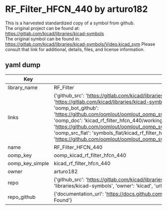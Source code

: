 # RF_Filter_HFCN_440 by arturo182  
This is a harvested standardized copy of a symbol from github.  
The original project can be found at:  
https://gitlab.com/kicad/libraries/kicad-symbols  
The original symbol can be found in:
https://gitlab.com/kicad/libraries/kicad-symbols/Video.kicad_sym
Please consult that link for additional, details, files, and license information.  
## yaml dump  
| Key | Value |  
| --- | --- |  
| library_name | RF_Filter |  
| links | {'github_src': 'https://gitlab.com/kicad/libraries/kicad-symbols/Video.kicad_sym', 'github_src_repo': 'https://gitlab.com/kicad/libraries/kicad-symbols', 'oomp_bot': 'kicad_rf_filter_hfcn_440/working', 'oomp_bot_github': 'https://github.com/oomlout/oomlout_oomp_symbol_bot/tree/main/kicad_rf_filter_hfcn_440/working', 'oomp_doc': 'kicad_rf_filter_hfcn_440/working', 'oomp_doc_github': 'https://github.com/oomlout/oomlout_oomp_symbol_doc/tree/main/kicad_rf_filter_hfcn_440/working', 'oomp_src_flat': 'symbols_flat/kicad_rf_filter_hfcn_440/working', 'oomp_src_flat_github': 'https://github.com/oomlout/oomlout_oomp_symbol_src/tree/main/kicad_rf_filter_hfcn_440/working'} |  
| name | RF_Filter_HFCN_440 |  
| oomp_key | oomp_kicad_rf_filter_hfcn_440 |  
| oomp_key_simple | kicad_rf_filter_hfcn_440 |  
| owner | arturo182 |  
| repo | {'github_src': 'https://gitlab.com/kicad/libraries/kicad-symbols/Video.kicad_sym', 'name': 'libraries/kicad-symbols', 'owner': 'kicad', 'url': 'https://gitlab.com/kicad/libraries/kicad-symbols'} |  
| repo_github | {'documentation_url': 'https://docs.github.com/rest/repos/repos#get-a-repository', 'message': 'Not Found'} |  

